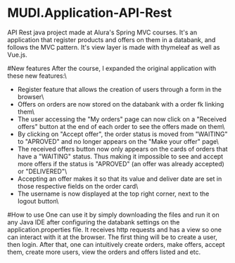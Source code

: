 # MUDI.Application-API-Rest
API Rest java project made at Alura's Spring MVC courses. It's an application that register products and offers on them in a databank, and follows the MVC pattern. It's view layer is made with thymeleaf as well as Vue.js. 

#New features 
After the course, I expanded the original application with these new features:\
- Register feature that allows the creation of users through a form in the browser\ 
- Offers on orders are now stored on the databank with a order fk linking them\
- The user accessing the "My orders" page can now click on a "Received offers" button at the end of each order to see the offers made on them\ 
- By clicking on "Accept offer", the order status is moved from "WAITING" to "APROVED" and no longer appears on the "Make your offer" page\
- The received offers button now only appears on the cards of orders that have a "WAITING" status. Thus making it impossible to see and accept more offers if the status is "APROVED" (an offer was already accepted) or "DELIVERED"\
- Accepting an offer makes it so that its value and deliver date are set in those respective fields on the order card\
- The username is now displayed at the top right corner, next to the logout button\


#How to use
One can use it by simply downloading the files and run it on any Java IDE after configuring the databank settings on the application.properties file. It receives http requests and has a view so one can interact with it at the browser. The first thing will be to create a user, then login. After that, one can intuitively create orders, make offers, accept them, create more users, view the orders and offers listed and etc.
